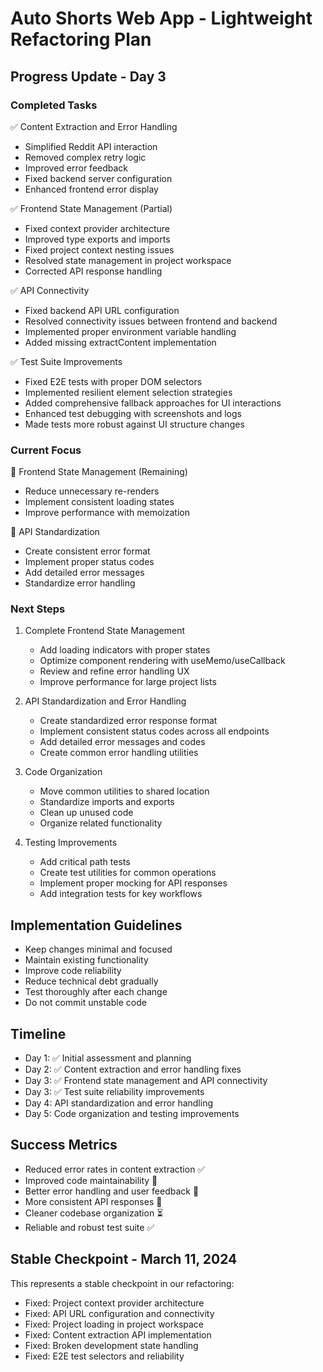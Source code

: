 # Auto Shorts Web App - Lightweight Refactoring Plan

## Progress Update - Day 3

### Completed Tasks
✅ Content Extraction and Error Handling
- Simplified Reddit API interaction
- Removed complex retry logic
- Improved error feedback
- Fixed backend server configuration
- Enhanced frontend error display

✅ Frontend State Management (Partial)
- Fixed context provider architecture
- Improved type exports and imports
- Fixed project context nesting issues
- Resolved state management in project workspace
- Corrected API response handling

✅ API Connectivity
- Fixed backend API URL configuration
- Resolved connectivity issues between frontend and backend
- Implemented proper environment variable handling
- Added missing extractContent implementation

✅ Test Suite Improvements
- Fixed E2E tests with proper DOM selectors
- Implemented resilient element selection strategies
- Added comprehensive fallback approaches for UI interactions
- Enhanced test debugging with screenshots and logs
- Made tests more robust against UI structure changes

### Current Focus
🔄 Frontend State Management (Remaining)
- Reduce unnecessary re-renders
- Implement consistent loading states
- Improve performance with memoization

🔄 API Standardization
- Create consistent error format
- Implement proper status codes
- Add detailed error messages
- Standardize error handling

### Next Steps
1. Complete Frontend State Management
   - Add loading indicators with proper states
   - Optimize component rendering with useMemo/useCallback
   - Review and refine error handling UX
   - Improve performance for large project lists

2. API Standardization and Error Handling
   - Create standardized error response format
   - Implement consistent status codes across all endpoints
   - Add detailed error messages and codes
   - Create common error handling utilities

3. Code Organization
   - Move common utilities to shared location
   - Standardize imports and exports
   - Clean up unused code
   - Organize related functionality

4. Testing Improvements
   - Add critical path tests
   - Create test utilities for common operations
   - Implement proper mocking for API responses
   - Add integration tests for key workflows

## Implementation Guidelines
- Keep changes minimal and focused
- Maintain existing functionality
- Improve code reliability
- Reduce technical debt gradually
- Test thoroughly after each change
- Do not commit unstable code

## Timeline
- Day 1: ✅ Initial assessment and planning
- Day 2: ✅ Content extraction and error handling fixes
- Day 3: ✅ Frontend state management and API connectivity
- Day 3: ✅ Test suite reliability improvements
- Day 4: API standardization and error handling
- Day 5: Code organization and testing improvements

## Success Metrics
- Reduced error rates in content extraction ✅
- Improved code maintainability 🔄
- Better error handling and user feedback 🔄
- More consistent API responses 🔄
- Cleaner codebase organization ⏳
- Reliable and robust test suite ✅

## Stable Checkpoint - March 11, 2024
This represents a stable checkpoint in our refactoring:

- Fixed: Project context provider architecture
- Fixed: API URL configuration and connectivity
- Fixed: Project loading in project workspace
- Fixed: Content extraction API implementation
- Fixed: Broken development state handling
- Fixed: E2E test selectors and reliability 